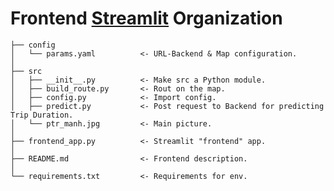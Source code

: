 Frontend [Streamlit](https://share.streamlit.io/eumentality/stmlt_nyc/main/main_app.py) Organization
===============
    ├── config
    │   └── params.yaml          <- URL-Backend & Map configuration.
    │
    ├── src
    │   ├── __init__.py          <- Make src a Python module.
    │   ├── build_route.py       <- Rout on the map.
    │   ├── config.py            <- Import config.
    │   ├── predict.py           <- Post request to Backend for predicting Trip Duration.
    │   └── ptr_manh.jpg         <- Main picture.
    │                     
    ├── frontend_app.py          <- Streamlit "frontend" app.
    │
    ├── README.md                <- Frontend description.
    │
    └── requirements.txt         <- Requirements for env.